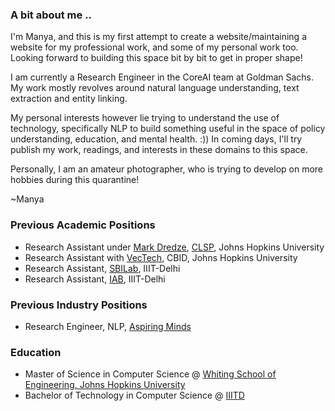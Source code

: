 
### A bit about me ..

I'm Manya, and this is my first attempt to create a website/maintaining a website for my professional work, and some of my personal work too. Looking forward to building this space bit by bit to get in proper shape!

I am currently a Research Engineer in the CoreAI team at Goldman Sachs. My work mostly revolves around natural language understanding, text extraction and entity linking.

My personal interests however lie trying to understand the use of technology, specifically NLP to build something useful in the space of policy understanding, education, and mental health. :)) In coming days, I'll try publish my work, readings, and interests in these domains to this space.

Personally, I am an amateur photographer, who is trying to develop on more hobbies during this quarantine!

~Manya


### Previous Academic Positions
- Research Assistant under [Mark Dredze](https://www.cs.jhu.edu/~mdredze/), [CLSP](https://www.clsp.jhu.edu/), Johns Hopkins University
- Research Assistant with [VecTech](https://www.vectech.io/), CBID, Johns Hopkins University
- Research Assistant, [SBILab](http://sbilab.iiitd.edu.in/), IIIT-Delhi
- Research Assistant, [IAB](http://iab-rubric.org/), IIIT-Delhi

### Previous Industry Positions
- Research Engineer, NLP, [Aspiring Minds](https://www.aspiringminds.com/)

### Education
- Master of Science in Computer Science @ [Whiting School of Engineering, Johns Hopkins University](https://engineering.jhu.edu/)
- Bachelor of Technology in Computer Science @ [IIITD](https://iiitd.ac.in/)
